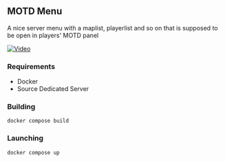 ## MOTD Menu

A nice server menu with a maplist, playerlist and so on that is supposed to be open in players' MOTD panel

[![Video](https://img.youtube.com/vi/AXj5gNjZJUs/hqdefault.jpg)](https://www.youtube.com/embed/AXj5gNjZJUs)

### Requirements
- Docker
- Source Dedicated Server

### Building
`docker compose build`

### Launching
`docker compose up`
